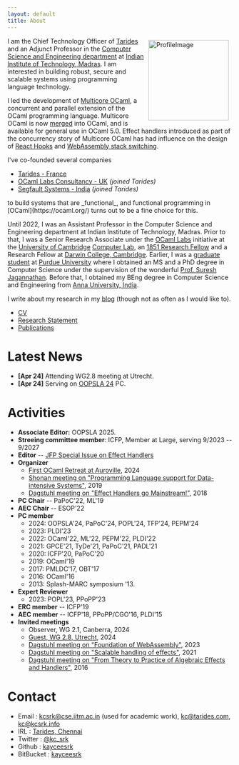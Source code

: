 ```yaml
---
layout: default
title: About
---
```


<img src="assets/profile.jpeg" alt="ProfileImage" style="width: 180px; float:
right; padding-right: 0.5rem; padding-left: 0.5rem; padding-top: 0.4rem;"/> I am
the Chief Technology Officer of [Tarides](https://tarides.com/) and an Adjunct
Professor in the [Computer Science and Engineering
department](http://cse.iitm.ac.in/) at [Indian Institute of Technology,
Madras](https://www.iitm.ac.in/). I am interested in building robust, secure and
scalable systems using programming language technology. 

I led the development of [Multicore
OCaml](https://github.com/ocamllabs/ocaml-multicore), a concurrent and parallel
extension of the OCaml programming language. Multicore OCaml is now
[merged](https://github.com/ocaml/ocaml/pull/10831) into OCaml, and is available
for general use in OCaml 5.0. Effect handlers introduced as part of the
concurrency story of Multicore OCaml has had influence on the design of [React
Hooks](https://legacy.reactjs.org/docs/hooks-faq.html#what-is-the-prior-art-for-hooks)
and [WebAssembly stack switching](https://dl.acm.org/doi/pdf/10.1145/3622814).

I've co-founded several companies 

* [Tarides - France](https://tarides.com/)
* [OCaml Labs Consultancy - UK](http://ocamllabs.io/) _(joined Tarides)_
* [Segfault Systems - India](https://segfault.systems) _(joined Tarides)_

<p/>
to build systems that are _functional_, and functional programming in
[OCaml](https://ocaml.org/) turns out to be a fine choice for this.

Until 2022, I was an Assistant Professor in the Computer Science and Engineering
department at Indian Institute of Technology, Madras. Prior to that, I was a
Senior Research Associate under the [OCaml
Labs](http://www.cl.cam.ac.uk/projects/ocamllabs/) initiative at the [University
of Cambridge](http://www.cam.ac.uk/) [Computer Lab](http://www.cl.cam.ac.uk/),
an [1851 Research Fellow](http://www.royalcommission1851.org/awards/) and a
Research Fellow at [Darwin College, Cambridge](https://www.darwin.cam.ac.uk/).
Earlier, I was a [graduate student](https://www.cs.purdue.edu/homes/chandras/)
at [Purdue University](http://www.purdue.edu/) where I obtained an MS and a PhD
degree in Computer Science under the supervision of the wonderful [Prof. Suresh
Jagannathan](https://www.cs.purdue.edu/homes/suresh/). Before that, I obtained
my BEng degree in Computer Science and Engineering from [Anna University,
India](https://www.annauniv.edu/).

I write about my research in my [blog](http://kcsrk.info/blog/)
(though not as often as I would like to).

 * [CV](cv/cv.pdf)
 * [Research Statement](research/research.pdf)
 * [Publications](publications.html)

# Latest News

 * **\[Apr 24\]** Attending WG2.8 meeting at Utrecht.
 * **\[Apr 24\]** Serving on [OOPSLA 24](https://2024.splashcon.org/track/splash-2024-oopsla) PC. 

# Activities

* **Associate Editor:** OOPSLA 2025.
* **Streeing committee member**: ICFP, Member at Large, serving 9/2023 -- 9/2027
* **Editor** -- [JFP Special Issue on Effect Handlers](https://www.cambridge.org/core/journals/journal-of-functional-programming/collections/effects-and-handlers)
* **Organizer** 
  + [First OCaml Retreat at Auroville](https://ocamlretreat.org/), 2024
  + [Shonan meeting on "Programming Language support for Data-intensive Systems"](https://shonan.nii.ac.jp/seminars/143/), 2019
  + [Dagstuhl meeting on "Effect Handlers go Mainstream!"](https://www.dagstuhl.de/en/program/calendar/semhp/?semnr=18172), 2018
* **PC Chair** -- PaPoC'22, ML'19
* **AEC Chair** -- ESOP'22
* **PC member**
  + 2024: OOPSLA'24, PaPoC'24, POPL'24, TFP'24, PEPM'24
  + 2023: PLDI'23
  + 2022: OCaml'22, ML'22, PEPM'22, PLDI'22
  + 2021: GPCE'21, TyDe'21, PaPoC'21, PADL'21
  + 2020: ICFP'20, PaPoC'20
  + 2019: OCaml'19
  + 2017: PMLDC'17, OBT'17
  + 2016: OCaml'16
  + 2013: Splash-MARC symposium '13.
* **Expert Reviewer**
  + 2023: POPL'23, PPoPP'23
* **ERC member** -- ICFP'19
* **AEC member** -- ICFP'18, PPoPP/CGO'16, PLDI'15
* **Invited meetings**
  + Observer, WG 2.1, Canberra, 2024
  + [Guest, WG 2.8, Utrecht](https://ifip-wg28.github.io/42-utrecht-2024/minutes.html), 2024
  + [Dagstuhl meeting on "Foundation of WebAssembly"](https://www.dagstuhl.de/en/seminars/seminar-calendar/seminar-details/23101), 2023
  + [Dagstuhl meeting on "Scalable handling of effects"](https://www.dagstuhl.de/en/seminars/seminar-calendar/seminar-details/21292), 2021
  + [Dagstuhl meeting on "From Theory to Practice of Algebraic Effects and Handlers"](https://www.dagstuhl.de/en/seminars/seminar-calendar/seminar-details/16112), 2016

# Contact

 * Email : kcsrk@cse.iitm.ac.in (used for academic work), kc@tarides.com, kc@kcsrk.info
 * IRL : <a href="https://maps.app.goo.gl/jZhP9rRnTLQbctPi9"> Tarides, Chennai </a>
 * Twitter : <a href="https://twitter.com/kc_srk"> @kc_srk </a>
 * Github : <a href="https://github.com/kayceesrk"> kayceesrk </a>
 * BitBucket : <a href="https://bitbucket.org/kayceesrk"> kayceesrk </a>


<br/>
